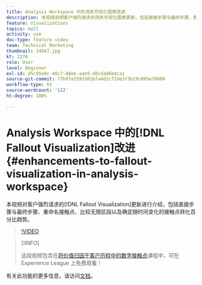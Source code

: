 ```yaml
---
title: Analysis Workspace 中的流失可视化图表改进
description: 本视频说明客户强烈请求的流失可视化图表更新，包括直接步骤与最终步骤、重命名接触点、比较无限区段以及确定随时间变化的接触点转化百分比趋势。
feature: Visualizations
topics: null
activity: use
doc-type: feature video
team: Technical Marketing
thumbnail: 24047.jpg
kt: 2276
role: User
level: Beginner
exl-id: d5c95e0c-48c7-48e6-a4e9-d8cda06b4ca1
source-git-commit: 77b97a2593301bfa4d2c72de3f3b19c095e70600
workflow-type: ht
source-wordcount: '122'
ht-degree: 100%

---
```


# Analysis Workspace 中的[!DNL Fallout Visualization]改进 {#enhancements-to-fallout-visualization-in-analysis-workspace}

本视频对客户强烈请求的[!DNL Fallout Visualization]更新进行介绍，包括直接步骤与最终步骤、重命名接触点、比较无限区段以及确定随时间变化的接触点转化百分比趋势。

>[!VIDEO](https://video.tv.adobe.com/v/24047/?quality=12)

>[!INFO]
>
> 这段视频包含在[将价值归因于客户历程中的数字接触点](https://experienceleague.adobe.com/?recommended=Analytics-U-1-2020.2)课程中，可在 Experience League 上免费观看！

有关此功能的更多信息，请访问[文档](https://experienceleague.adobe.com/docs/analytics/analyze/analysis-workspace/visualizations/fallout/fallout-flow.html?lang=zh-Hans)。
